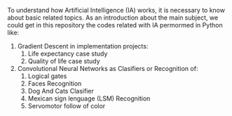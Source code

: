 To understand how Artificial Intelligence (IA) works, it is necessary to know about basic related topics. 
As an introduction about the main subject, we could get in this repository the codes related with IA permormed in Python like:
  1. Gradient Descent in implementation projects:
     1. Life expectancy case study
     2. Quality of life case study
  3. Convolutional Neural Networks as Clasifiers or Recognition of:
     1. Logical gates
     2. Faces Recognition
     3. Dog And Cats Clasifier
     4. Mexican sign lenguage (LSM) Recognition
     5. Servomotor follow of color
